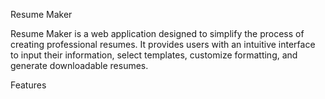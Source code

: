 Resume Maker

Resume Maker is a web application designed to simplify the process of creating professional resumes.
It provides users with an intuitive interface to input their information, select templates, customize formatting, and generate downloadable resumes.

Features



